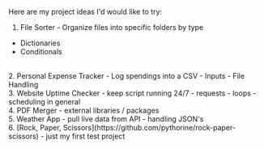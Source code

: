 Here are my project ideas I'd would like to try:
<br>
1. File Sorter - Organize files into specific folders by type
- Dictionaries
- Conditionals
<br>
2. Personal Expense Tracker - Log spendings into a CSV 
- Inputs
- File Handling
<br>
3. Website Uptime Checker
- keep script running 24/7
- requests
- loops
- scheduling in general
<br>
4. PDF Merger 
- external libraries / packages
<br>
5. Weather App
- pull live data from API
- handling JSON's
<br>
6. [Rock, Paper, Scissors](https://github.com/pythorine/rock-paper-scissors)
- just my first test project
